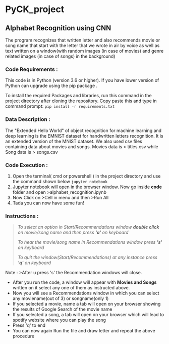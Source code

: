 # PyCK_project
## Alphabet Recognition using CNN
The program recognizes that written letter and also recommends movie or song name that start with the letter that we wrote in air by voice as well as text written
on a window(with random images (in case of movies) and genre related images (in case of songs) in the background)
### Code Requirements :
This code is in Python (version 3.6 or higher). If you have lower version of Python can upgrade using the pip package .

To install the required Packages and libraries, run this command in the project directory after cloning the repository.
Copy paste this and type in command prompt:
```pip install -r requirements.txt```

### Data Description :
The "Extended Hello World" of object recognition for machine learning and deep learning is the EMNIST dataset for handwritten letters recognition. It is an extended version of the MNIST dataset. We also used csv files containing data about movies and songs. Movies data is > titles.csv while Song data is > songs.csv

### Code Execution :
1. Open the terminal( cmd or powershell ) in the project directory and use the command shown below
 ```jupyter notebook```
2. Jupyter notebook will open in the browser window. Now go inside **code** folder and open >alphabet_recognition.ipynb
3. Now Click on >Cell in menu and then >Run All
4. Tada you can now have some fun!

### Instructions :
> *To select an option in Start/Recommendations window **double click** on movie/song name and then press **'a'** on keyboard*
> 
> *To hear the movie/song name in Recommendations window press **'s'** on keyboard*
> 
> *To quit the window(Start/Recommendations) at any instance press **'q'** on keyboard*
> 
Note : >After u press 's' the Recommendation windows will close.
- After you run the code, a window will appear with **Movies and Songs** written on it select any one of them as instructed above.
- Now you will see a Recommendations window in which you can select any moviename(out of 3) or songname(only 1) 
- If you selected a movie, name a tab will open on your browser showing the results of Google Search of the movie name
- If you selected a song, a tab will open on your browser which will lead to spotify website where you can play the song
- Press 'q' to end 
- You can now again Run the file and draw letter and repeat the above procedure
